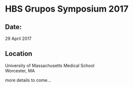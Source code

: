 # HBS Grupos Symposium 2017

## Date: 
29 April 2017

## Location 
University of Massachusetts Medical School  
Worcester, MA

more details to come...
